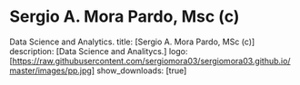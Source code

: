 # Sergio A. Mora Pardo, Msc (c)
Data Science and Analytics.
title: [Sergio A. Mora Pardo, MSc (c)]
description: [Data Science and Analitycs.]
logo: [https://raw.githubusercontent.com/sergiomora03/sergiomora03.github.io/master/images/pp.jpg]
show_downloads: [true]
